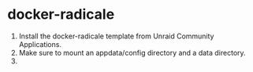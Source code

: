 # docker-radicale

1. Install the docker-radicale template from Unraid Community Applications. 
2. Make sure to mount an appdata/config directory and a data directory.
3. 




